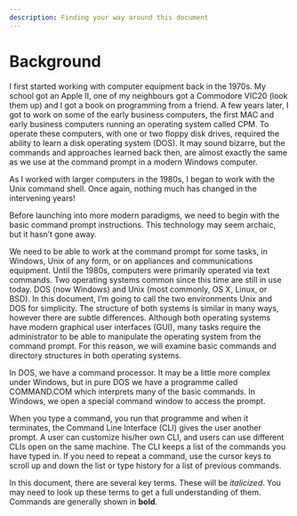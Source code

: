 ```yaml
---
description: Finding your way around this document
---
```


# Background

I first started working with computer equipment back in the 1970s. My school got an Apple II, one of my neighbours got a Commodore VIC20 (look them up) and I got a book on programming from a friend. A few years later, I got to work on some of the early business computers, the first MAC and early business computers running an operating system called CPM. To operate these computers, with one or two floppy disk drives, required the ability to learn a disk operating system (DOS). It may sound bizarre, but the commands and approaches learned back then, are almost exactly the same as we use at the command prompt in a modern Windows computer.&#x20;

As I worked with larger computers in the 1980s, I began to work with the Unix command shell. Once again, nothing much has changed in the intervening years!

Before launching into more modern paradigms, we need to begin with the basic command prompt instructions. This technology may seem archaic, but it hasn’t gone away.&#x20;

We need to be able to work at the command prompt for some tasks, in Windows, Unix of any form, or on appliances and communications equipment. Until the 1980s, computers were primarily operated via text commands. Two operating systems common since this time are still in use today. DOS (now Windows) and Unix (most commonly, OS X, Linux, or BSD). In this document, I’m going to call the two environments Unix and DOS for simplicity. The structure of both systems is similar in many ways, however there are subtle differences. Although both operating systems have modern graphical user interfaces (GUI), many tasks require the administrator to be able to manipulate the operating system from the command prompt. For this reason, we will examine basic commands and directory structures in both operating systems.&#x20;

In DOS, we have a command processor. It may be a little more complex under Windows, but in pure DOS we have a programme called COMMAND.COM which interprets many of the basic commands. In Windows, we open a special command window to access the prompt.&#x20;

When you type a command, you run that programme and when it terminates, the Command Line Interface (CLI) gives the user another prompt. A user can customize his/her own CLI, and users can use different CLIs open on the same machine. The CLI keeps a list of the commands you have typed in. If you need to repeat a command, use the cursor keys to scroll up and down the list or type history for a list of previous commands.

In this document, there are several key terms. These will be _italicized_. You may need to look up these terms to get a full understanding of them. Commands are generally shown in **bold**.

